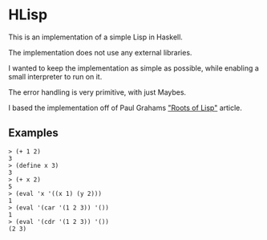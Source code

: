 # HLisp

This is an implementation of a simple Lisp in Haskell.

The implementation does not use any external libraries.

I wanted to keep the implementation as simple as possible, while enabling a small interpreter to run on it.

The error handling is very primitive, with just Maybes.

I based the implementation off of Paul Grahams ["Roots of Lisp"](http://www.paulgraham.com/rootsoflisp.html)
article.

## Examples


```
> (+ 1 2)
3
> (define x 3)
3
> (+ x 2)
5
> (eval 'x '((x 1) (y 2)))
1
> (eval '(car '(1 2 3)) '())
1
> (eval '(cdr '(1 2 3)) '())
(2 3)
```
